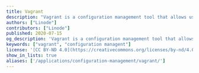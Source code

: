 ```yaml
---
title: Vagrant
description: "Vagrant is a configuration management tool that allows users to create portable and reproducible work environments."
authors: ["Linode"]
contributors: ["Linode"]
published: 2020-07-15
og_description: 'Vagrant is a configuration management tool that allows users to create portable and reproducible work environments. Vagrant excels at providing consistent, easy-to-configure servers that can be used to keep development environments consistent across all users.'
keywords: ["vagrant", "configuration managent"]
license: '[CC BY-ND 4.0](https://creativecommons.org/licenses/by-nd/4.0)'
show_in_lists: true
aliases: ['/applications/configuration-management/vagrant/']
---
```


